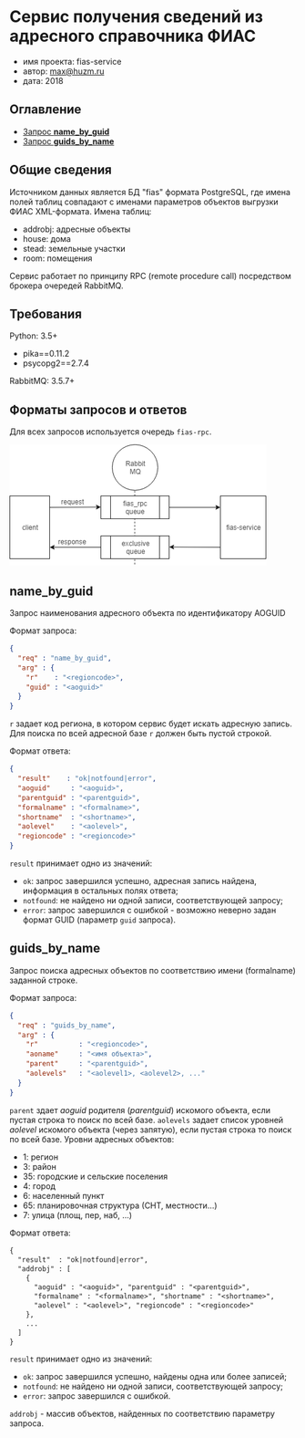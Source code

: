 # Сервис получения сведений из адресного справочника ФИАС
- имя проекта: fias-service
- автор: max@huzm.ru
- дата: 2018

## Оглавление
- [Запрос **name_by_guid**](#name_by_guid)
- [Запрос **guids_by_name**](#guids_by_name)


## Общие сведения
Источником данных является БД "fias" формата PostgreSQL, где имена полей таблиц совпадают с именами параметров объектов выгрузки ФИАС XML-формата.
Имена таблиц:
- addrobj: адресные объекты
- house: дома
- stead: земельные участки
- room: помещения

Сервиc работает по принципу RPC (remote procedure call) посредством брокера очередей RabbitMQ.

## Требования
Python: 3.5+
- pika==0.11.2
- psycopg2==2.7.4

RabbitMQ: 3.5.7+

## Форматы запросов и ответов

Для всех запросов используется очередь ```fias-rpc```.

![the diagram](https://github.com/harinag/sass/blob/stable/Fias-Service.png)

<a name="name_by_guid" />

## name_by_guid

Запрос наименования адресного объекта по идентификатору AOGUID

Формат запроса:
```json
{ 
  "req" : "name_by_guid", 
  "arg" : { 
    "r"    : "<regioncode>",
    "guid" : "<aoguid>" 
  }
}
```
```r``` задает код региона, в котором сервис будет искать адресную запись. 
Для поиска по всей адресной базе ```r``` должен быть пустой строкой.

Формат ответа:
```json
{ 
  "result"    : "ok|notfound|error",
  "aoguid"     : "<aoguid>",
  "parentguid" : "<parentguid>",
  "formalname" : "<formalname>",
  "shortname"  : "<shortname>",
  "aolevel"    : "<aolevel>",
  "regioncode" : "<regioncode>"
}
```
```result``` принимает одно из значений:
- ```ok```: запрос завершился успешно, адресная запись найдена, информация в остальных полях ответа;
- ```notfound```: не найдено ни одной записи, соответствующей запросу;
- ```error```: запрос завершился с ошибкой - возможно неверно задан формат GUID (параметр ```guid``` запроса).

<a name="guids_by_name" />

## guids_by_name

Запрос поиска адресных объектов по соответствию имени (formalname) заданной строке.

Формат запроса:
```json
{
  "req" : "guids_by_name",
  "arg" : {
    "r"          : "<regioncode>",
    "aoname"     : "<имя объекта>",
    "parent"     : "<parentguid>",
    "aolevels"   : "<aolevel1>, <aolevel2>, ..."
  }
}
```
```parent``` здает *aoguid* родителя (*parentguid*) искомого объекта, если пустая строка то поиск по всей базе.
```aolevels``` задает список уровней *aolevel* искомого объекта (через запятую), если пустая строка то поиск по всей базе.
Уровни адресных объектов:
- 1: регион
- 3: район
- 35: городские и сельские поселения
- 4: город
- 6: населенный пункт
- 65: планировочная структура (СНТ, местности...)
- 7: улица (площ, пер, наб, ...)

Формат ответа:
```
{
  "result"  : "ok|notfound|error",
  "addrobj" : [
    { 
      "aoguid" : "<aoguid>", "parentguid" : "<parentguid>",
      "formalname" : "<formalname>", "shortname" : "<shortname>",
      "aolevel" : "<aolevel>", "regioncode" : "<regioncode>"
    },
    ...
  ]
}
```
```result``` принимает одно из значений:
- ```ok```: запрос завершился успешно, найдены одна или более записей;
- ```notfound```: не найдено ни одной записи, соответствующей запросу;
- ```error```: запрос завершился с ошибкой.

```addrobj``` - массив объектов, найденных по соответствию параметру запроса.
